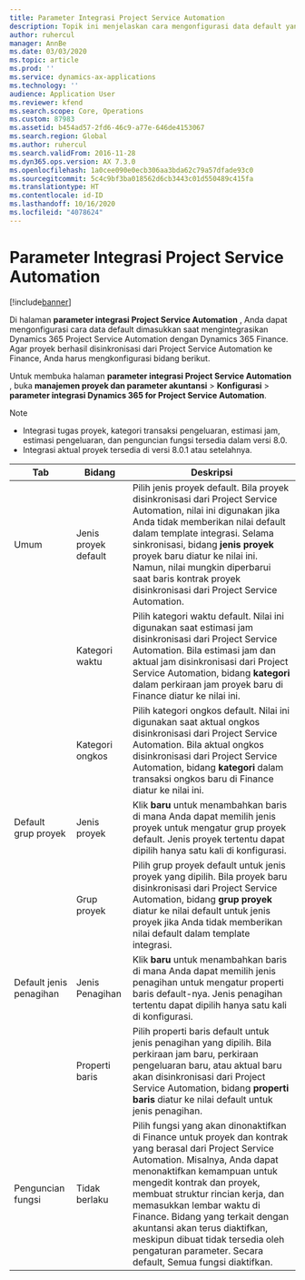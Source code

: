 ```yaml
---
title: Parameter Integrasi Project Service Automation
description: Topik ini menjelaskan cara mengonfigurasi data default yang dimasukkan saat anda mengintegrasikan Microsoft Dynamics 365 for Project Service Automation dengan Microsoft Dynamics 365 Finance.
author: ruhercul
manager: AnnBe
ms.date: 03/03/2020
ms.topic: article
ms.prod: ''
ms.service: dynamics-ax-applications
ms.technology: ''
audience: Application User
ms.reviewer: kfend
ms.search.scope: Core, Operations
ms.custom: 87983
ms.assetid: b454ad57-2fd6-46c9-a77e-646de4153067
ms.search.region: Global
ms.author: ruhercul
ms.search.validFrom: 2016-11-28
ms.dyn365.ops.version: AX 7.3.0
ms.openlocfilehash: 1a0cee090e0ecb306aa3bda62c79a57dfade93c0
ms.sourcegitcommit: 5c4c9bf3ba018562d6cb3443c01d550489c415fa
ms.translationtype: HT
ms.contentlocale: id-ID
ms.lasthandoff: 10/16/2020
ms.locfileid: "4078624"
---
```

# <a name="project-service-automation-integration-parameters"></a>Parameter Integrasi Project Service Automation

[!include[banner](../includes/banner.md)]

Di halaman **parameter integrasi Project Service Automation** , Anda dapat mengonfigurasi cara data default dimasukkan saat mengintegrasikan Dynamics 365 Project Service Automation dengan Dynamics 365 Finance. Agar proyek berhasil disinkronisasi dari Project Service Automation ke Finance, Anda harus mengkonfigurasi bidang berikut.

Untuk membuka halaman **parameter integrasi Project Service Automation** , buka **manajemen proyek dan parameter akuntansi** \> **Konfigurasi** \> **parameter integrasi Dynamics 365 for Project Service Automation**. 

> [!NOTE]
> - Integrasi tugas proyek, kategori transaksi pengeluaran, estimasi jam, estimasi pengeluaran, dan penguncian fungsi tersedia dalam versi 8.0.
> - Integrasi aktual proyek tersedia di versi 8.0.1 atau setelahnya.


| Tab                    | Bidang                | Deskripsi |
|------------------------|----------------------|-------------|
| Umum                | Jenis proyek default | Pilih jenis proyek default. Bila proyek disinkronisasi dari Project Service Automation, nilai ini digunakan jika Anda tidak memberikan nilai default dalam template integrasi. Selama sinkronisasi, bidang **jenis proyek** proyek baru diatur ke nilai ini. Namun, nilai mungkin diperbarui saat baris kontrak proyek disinkronisasi dari Project Service Automation. |
|                        | Kategori waktu        | Pilih kategori waktu default. Nilai ini digunakan saat estimasi jam disinkronisasi dari Project Service Automation. Bila estimasi jam dan aktual jam disinkronisasi dari Project Service Automation, bidang **kategori** dalam perkiraan jam proyek baru di Finance diatur ke nilai ini. |
|                        | Kategori ongkos         | Pilih kategori ongkos default. Nilai ini digunakan saat aktual ongkos disinkronisasi dari Project Service Automation. Bila aktual ongkos disinkronisasi dari Project Service Automation, bidang **kategori** dalam transaksi ongkos baru di Finance diatur ke nilai ini. |
| Default grup proyek | Jenis proyek         | Klik **baru** untuk menambahkan baris di mana Anda dapat memilih jenis proyek untuk mengatur grup proyek default. Jenis proyek tertentu dapat dipilih hanya satu kali di konfigurasi. |
|                        | Grup proyek        | Pilih grup proyek default untuk jenis proyek yang dipilih. Bila proyek baru disinkronisasi dari Project Service Automation, bidang **grup proyek** diatur ke nilai default untuk jenis proyek jika Anda tidak memberikan nilai default dalam template integrasi. |
| Default jenis penagihan  | Jenis Penagihan         | Klik **baru** untuk menambahkan baris di mana Anda dapat memilih jenis penagihan untuk mengatur properti baris default-nya. Jenis penagihan tertentu dapat dipilih hanya satu kali di konfigurasi. |
|                        | Properti baris        | Pilih properti baris default untuk jenis penagihan yang dipilih. Bila perkiraan jam baru, perkiraan pengeluaran baru, atau aktual baru akan disinkronisasi dari Project Service Automation, bidang **properti baris** diatur ke nilai default untuk jenis penagihan. |
| Penguncian fungsi  | Tidak berlaku       | Pilih fungsi yang akan dinonaktifkan di Finance untuk proyek dan kontrak yang berasal dari Project Service Automation. Misalnya, Anda dapat menonaktifkan kemampuan untuk mengedit kontrak dan proyek, membuat struktur rincian kerja, dan memasukkan lembar waktu di Finance. Bidang yang terkait dengan akuntansi akan terus diaktifkan, meskipun dibuat tidak tersedia oleh pengaturan parameter. Secara default, Semua fungsi diaktifkan. |
